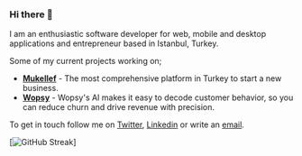 ### Hi there 👋

I am an enthusiastic software developer for web, mobile and desktop applications and entrepreneur based in Istanbul, Turkey.

Some of my current projects working on;<br>
- [**Mukellef**](https://mukellef.co) - The most comprehensive platform in Turkey to start a new business.
- [**Wopsy**](https://wopsy.co) - Wopsy's AI makes it easy to decode customer behavior, so you can reduce churn and drive revenue with precision.
  
To get in touch follow me on [Twitter](https://twitter.com/cnerdogan), [Linkedin](https://www.linkedin.com/in/canerdogan) or write an [email](mailto:can@canerdogan.net).

[![GitHub Streak](http://github-readme-streak-stats.herokuapp.com?user=canerdogan&theme=neon-dark&hide_border=true&date_format=M%20j%5B%2C%20Y%5D)]
